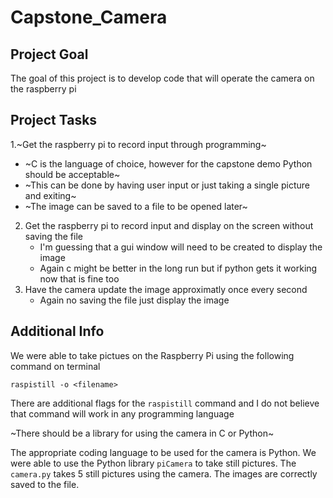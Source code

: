# Capstone_Camera

## Project Goal
The goal of this project is to develop code that will operate the camera on the raspberry pi

## Project Tasks
1.~Get the raspberry pi to record input through programming~
   - ~C is the language of choice, however for the capstone demo Python should be acceptable~
   - ~This can be done by having user input or just taking a single picture and exiting~
   - ~The image can be saved to a file to be opened later~
2. Get the raspberry pi to record input and display on the screen without saving the file
   - I'm guessing that a gui window will need to be created to display the image
   - Again c might be better in the long run but if python gets it working now that is fine too
3. Have the camera update the image approximatly once every second
   - Again no saving the file just display the image

## Additional Info
We were  able to take pictues on the Raspberry Pi using the following command on terminal
```
raspistill -o <filename>
```
There are additional flags for the `raspistill` command and I do not believe that command will work in any programming language

~There should be a library for using the camera in C or Python~

The appropriate coding language to be used for the camera is Python. We were able to use the Python library `piCamera` to take still pictures. The `camera.py` takes 5 still pictures using the camera. The images are correctly saved to the file. 


